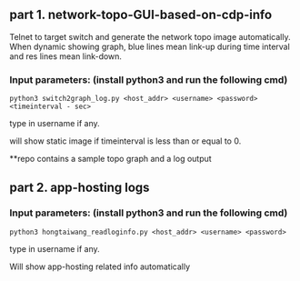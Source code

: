 ## part 1. network-topo-GUI-based-on-cdp-info
Telnet to target switch and generate the network topo image automatically. When dynamic showing graph, blue lines mean link-up during time interval and res lines mean link-down.

### Input parameters: (install python3 and run the following cmd)
```
python3 switch2graph_log.py <host_addr> <username> <password> <timeinterval - sec>
```
  
type in username if any.

will show static image if timeinterval is less than or equal to 0.


**repo contains a sample topo graph and a log output

## part 2. app-hosting logs
### Input parameters: (install python3 and run the following cmd)
```
python3 hongtaiwang_readloginfo.py <host_addr> <username> <password>
```
type in username if any.

Will show app-hosting related info automatically
